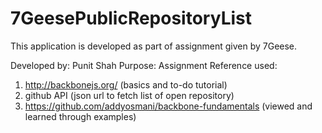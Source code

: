 7GeesePublicRepositoryList
==========================

This application is developed as part of assignment given by 7Geese.


Developed by: Punit Shah
Purpose: Assignment
Reference used:
1) http://backbonejs.org/ (basics and to-do tutorial)
2) github API (json url to fetch list of open repository)
3) https://github.com/addyosmani/backbone-fundamentals (viewed and learned through examples)
